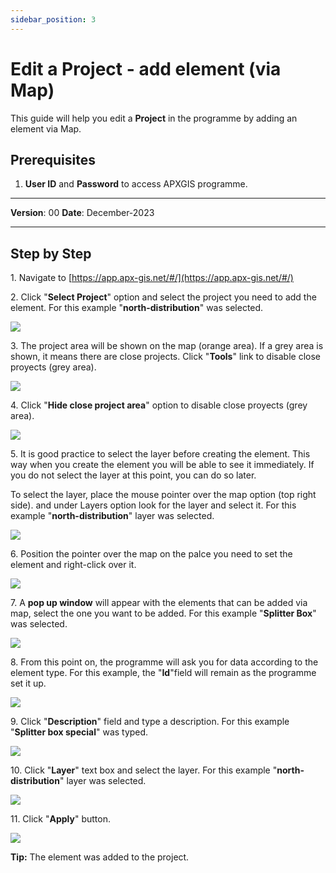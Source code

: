 ```yaml
---
sidebar_position: 3
---
```


# Edit a Project - add element (via Map)

This guide will help you edit a **Project** in the programme by adding an element via Map.

## **Prerequisites**
1.	**User ID** and **Password** to access APXGIS programme.

------------

**Version**: 00
**Date**: December-2023

------------
## **Step by Step**


1\. Navigate to [https://app.apx-gis.net/#/](https://app.apx-gis.net/#/)


2\. Click "**Select Project**" option and select the project you need to add the element. For this example "**north-distribution**" was selected.

![](https://ajeuwbhvhr.cloudimg.io/colony-recorder.s3.amazonaws.com/files/2023-12-29/1d596a84-7157-4e69-9496-797d817a1982/user_cropped_screenshot.jpeg?tl_px=0,0&br_px=1146,640&force_format=png&width=1120.0&wat=1&wat_opacity=1&wat_gravity=northwest&wat_url=https://colony-recorder.s3.amazonaws.com/images/watermarks/14B8A6_standard.png&wat_pad=419,-5)


3\. The project area will be shown on the map (orange area). If a grey area is shown, it means there are close projects. Click "**Tools**" link to disable close proyects (grey area).

![](https://ajeuwbhvhr.cloudimg.io/colony-recorder.s3.amazonaws.com/files/2023-12-29/f217ca3f-97b1-4d33-bdf8-0bbe8f7b8e66/ascreenshot.jpeg?tl_px=888,0&br_px=1921,576&force_format=png&width=1032&wat_scale=92&wat=1&wat_opacity=1&wat_gravity=northwest&wat_url=https://colony-recorder.s3.amazonaws.com/images/watermarks/14B8A6_standard.png&wat_pad=836,4)


4\. Click "**Hide close project area**" option to disable close proyects (grey area).

![](https://ajeuwbhvhr.cloudimg.io/colony-recorder.s3.amazonaws.com/files/2023-12-29/ac51e25a-7514-4b20-a81a-85ad0e6b44bd/ascreenshot.jpeg?tl_px=888,0&br_px=1921,576&force_format=png&width=1032&wat_scale=92&wat=1&wat_opacity=1&wat_gravity=northwest&wat_url=https://colony-recorder.s3.amazonaws.com/images/watermarks/14B8A6_standard.png&wat_pad=640,149)


5\. It is good practice to select the layer before creating the element. This way when you create the element you will be able to see it immediately. If you do not select the layer at this point, you can do so later.

To select the layer, place the mouse pointer over the map option (top right side). and under Layers option look for the layer and select it. For this example "**north-distribution**" layer was selected.

![](https://ajeuwbhvhr.cloudimg.io/colony-recorder.s3.amazonaws.com/files/2023-12-29/ad048cc7-1670-4941-8b0b-1edb95b7ade2/user_cropped_screenshot.jpeg?tl_px=193,0&br_px=1913,886&force_format=png&width=1120.0&wat=1&wat_opacity=1&wat_gravity=northwest&wat_url=https://colony-recorder.s3.amazonaws.com/images/watermarks/14B8A6_standard.png&wat_pad=793,146)


6\. Position the pointer over the map on the palce you need to set the element and right-click over it.

![](https://ajeuwbhvhr.cloudimg.io/colony-recorder.s3.amazonaws.com/files/2023-12-29/12a178ca-8274-438d-b352-145f5331c081/ascreenshot.jpeg?tl_px=201,0&br_px=1920,887&force_format=png&width=1120.0&wat=1&wat_opacity=1&wat_gravity=northwest&wat_url=https://colony-recorder.s3.amazonaws.com/images/watermarks/14B8A6_standard.png&wat_pad=634,181)


7\. A **pop up window** will appear with the elements that can be added via map, select the one you want to be added. For this example "**Splitter Box**" was selected.

![](https://ajeuwbhvhr.cloudimg.io/colony-recorder.s3.amazonaws.com/files/2023-12-29/394a5016-a977-49d2-8e95-c01c072a8ca0/ascreenshot.jpeg?tl_px=201,0&br_px=1920,887&force_format=png&width=1120.0&wat=1&wat_opacity=1&wat_gravity=northwest&wat_url=https://colony-recorder.s3.amazonaws.com/images/watermarks/14B8A6_standard.png&wat_pad=563,128)


8\. From this point on, the programme will ask you for data according to the element type. For this example, the "**Id**"field will remain as the programme set it up.

![](https://ajeuwbhvhr.cloudimg.io/colony-recorder.s3.amazonaws.com/files/2023-12-29/47dd9012-036e-4c20-8b28-e70122164630/ascreenshot.jpeg?tl_px=0,0&br_px=1921,887&force_format=png&width=1120.0&wat=1&wat_opacity=1&wat_gravity=northwest&wat_url=https://colony-recorder.s3.amazonaws.com/images/watermarks/14B8A6_standard.png&wat_pad=96,92)


9\. Click "**Description**" field and type a description. For this example "**Splitter box special**" was typed.

![](https://ajeuwbhvhr.cloudimg.io/colony-recorder.s3.amazonaws.com/files/2023-12-29/54d1333e-241c-465b-b3d5-6874fd834c32/user_cropped_screenshot.jpeg?tl_px=0,0&br_px=1921,887&force_format=png&width=1120.0&wat=1&wat_opacity=1&wat_gravity=northwest&wat_url=https://colony-recorder.s3.amazonaws.com/images/watermarks/14B8A6_standard.png&wat_pad=71,120)


10\. Click "**Layer**" text box and select the layer. For this example "**north-distribution**" layer was selected.

![](https://ajeuwbhvhr.cloudimg.io/colony-recorder.s3.amazonaws.com/files/2023-12-29/fd9d77ac-8815-4ae4-a7e3-819b3bbcf67b/user_cropped_screenshot.jpeg?tl_px=0,0&br_px=1719,887&force_format=png&width=1120.0&wat=1&wat_opacity=1&wat_gravity=northwest&wat_url=https://colony-recorder.s3.amazonaws.com/images/watermarks/14B8A6_standard.png&wat_pad=75,180)


11\. Click "**Apply**" button.

![](https://ajeuwbhvhr.cloudimg.io/colony-recorder.s3.amazonaws.com/files/2023-12-29/5fed6939-646b-4444-b095-fede7cc873ec/user_cropped_screenshot.jpeg?tl_px=0,0&br_px=1719,887&force_format=png&width=1120.0&wat=1&wat_opacity=1&wat_gravity=northwest&wat_url=https://colony-recorder.s3.amazonaws.com/images/watermarks/14B8A6_standard.png&wat_pad=169,525)


**Tip:** The element was added to the project.

